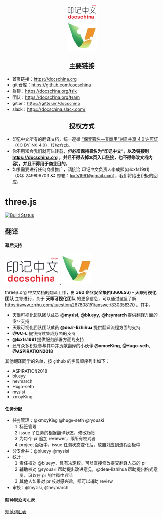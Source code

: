 <div align="center">
  <a href="https://docschina.org">
    <img width="100" src="site.png">
  </a>
  <br>
  <a href="http://falcon.360es.cn">
    <img width="100" src="skyeye.jpeg">
  </a>
</div>

<h2 align="center">主要链接</h2>

* 首页链接：https://docschina.org
* git 仓库：https://github.com/docschina
* 群聊：https://docschina.org/talk
* 团队：https://docschina.org/team
* gitter：https://gitter.im/docschina
* slack：https://docschina.slack.com/

<h2 align="center">授权方式</h2>

- 印记中文所有的翻译文档，统一遵循 [“保留署名—非商用”创意共享 4.0 许可证（CC BY-NC 4.0）](https://creativecommons.org/licenses/by-nc/4.0/deed.zh) 授权方式。
- 你不用知会我们就可以转载，但**必须保持署名为“印记中文”，以及链接到 https://docschina.org ，并且不得去掉本页入口链接，也不得修改文档内容），并且不得用于商业目的**。
- 如果需要进行任何商业推广，请接洽 印记中文负责人李成熙(@lcxfs1991)（QQ: 249806703 && 邮箱：lcxfs1991@gmail.com），我们将给出积极的回应。


three.js
========
[![Build Status](https://www.travis-ci.org/docschina/threejs.org.svg?branch=cn)](https://www.travis-ci.org/docschina/threejs.org)

## 翻译 ##

#### 幕后支持
<a href="https://docschina.org">
  <img width="180" src="site.png">
</a>
<a href="http://falcon.360es.cn">
  <img width="100" src="skyeye.jpeg">
</a>

threejs.org 中文文档的翻译工作，由 **360 企业安全集团(360ESG) - 天眼可视化团队** 主导进行，关于 **天眼可视化团队** 的更多信息，可以通过这里了解 https://www.zhihu.com/question/267808191/answer/330358370 。其中，

- 天眼可视化团队团队成员 **@mysisi**, **@blueyy**, **@heymarch** 提供翻译方面的专业支持
- 天眼可视化团队团队成员 **@dear-lizhihua** 提供翻译流程方面的支持
- **@QC-L** 提供持续集成方面的支持
- **@lcxfs1991** 提供服务部署方面的支持
- 还有众多积极参与其中并贡献翻译的小伙伴 **@xmoyKing**, **@Hugo-seth**, **@ASPIRATION2018**

其他翻译同学的名单，按 github 的字母顺序列出如下：

- ASPIRATION2018
- blueyy
- heymarch
- Hugo-seth
- mysisi
- xmoyKing

#### 任务分配

- 任务管理：@xmoyKing @hugo-seth @ryouaki
  1. 标签管理
  2. issue 子任务的根据翻译状态，修改标签
  3. 为每个 pr 追加 reviewer，即所有校对者
  4. project 面板中，issue 任务状态变化后，放置对应到流程面板中
- 分支合并：@blueyy @mysisi
- 校对：
  1. 责任校对 @blueyy，具有决定权。可以直接修改提交翻译人员的 pr
  2. 辅助校对 @ryouaki 帮助提出改进意见，@dear-lizhihua 帮助提出格式意见。可以在 pr 的注释中评论
  3. 其他人如果对 pr 校对感兴趣，都可以辅助 review
- 审校：@mysisi, @heymarch

#### 翻译规范词汇表
[规范词汇表](https://github.com/docschina/threejs.org/wiki/%E8%A7%84%E8%8C%83%E8%AF%8D%E6%B1%87%E8%A1%A8)
